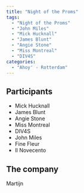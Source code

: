 ```yaml
---
title: "Night of the Proms"
tags:
  - "Night of the Proms"
  - "John Miles"
  - "Mick Hucknall"
  - "James Blunt"
  - "Angie Stone"
  - "Miss Montreal"
  - "DIV4S"
categories:
  - "Ahoy' - Rotterdam"
---
```

Participants
------------
* Mick Hucknall
* James Blunt
* Angie Stone
* Miss Montreal
* DIV4S
* John Miles
* Fine Fleur
* Il Novecento

The company
-----------
Martijn

